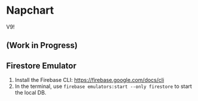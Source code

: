# Napchart

V9!

## (Work in Progress)

## Firestore Emulator

1. Install the Firebase CLI: https://firebase.google.com/docs/cli
2. In the terminal, use `firebase emulators:start --only firestore` to start the local DB.
